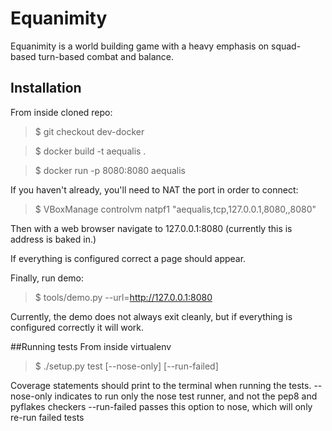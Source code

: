 # Equanimity

Equanimity is a world building game with a heavy emphasis on squad-based turn-based combat and balance.

## Installation

From inside cloned repo:

> $ git checkout dev-docker

> $ docker build -t aequalis .

> $ docker run -p 8080:8080 aequalis

If you haven't already, you'll need to NAT the port in order to connect:

> $ VBoxManage controlvm <name of your docker-machine env here> natpf1 "aequalis,tcp,127.0.0.1,8080,,8080"

Then with a web browser navigate to 127.0.0.1:8080 (currently this is address is baked in.)

If everything is configured correct a page should appear.

Finally, run demo:

> $ tools/demo.py --url=http://127.0.0.1:8080

Currently, the demo does not always exit cleanly, but if everything is configured correctly it will work.

##Running tests
From inside virtualenv
> $ ./setup.py test [--nose-only] [--run-failed]

Coverage statements should print to the terminal when running the tests.
--nose-only indicates to run only the nose test runner, and not the pep8 and pyflakes checkers
--run-failed passes this option to nose, which will only re-run failed tests
